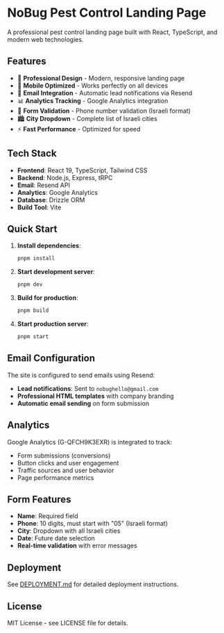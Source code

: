 # NoBug Pest Control Landing Page

A professional pest control landing page built with React, TypeScript, and modern web technologies.

## Features

- 🐜 **Professional Design** - Modern, responsive landing page
- 📱 **Mobile Optimized** - Works perfectly on all devices
- 📧 **Email Integration** - Automatic lead notifications via Resend
- 📊 **Analytics Tracking** - Google Analytics integration
- 🎯 **Form Validation** - Phone number validation (Israeli format)
- 🏙️ **City Dropdown** - Complete list of Israeli cities
- ⚡ **Fast Performance** - Optimized for speed

## Tech Stack

- **Frontend**: React 19, TypeScript, Tailwind CSS
- **Backend**: Node.js, Express, tRPC
- **Email**: Resend API
- **Analytics**: Google Analytics
- **Database**: Drizzle ORM
- **Build Tool**: Vite

## Quick Start

1. **Install dependencies**:
   ```bash
   pnpm install
   ```

2. **Start development server**:
   ```bash
   pnpm dev
   ```

3. **Build for production**:
   ```bash
   pnpm build
   ```

4. **Start production server**:
   ```bash
   pnpm start
   ```

## Email Configuration

The site is configured to send emails using Resend:
- **Lead notifications**: Sent to `nobughello@gmail.com`
- **Professional HTML templates** with company branding
- **Automatic email sending** on form submission

## Analytics

Google Analytics (G-QFCH9K3EXR) is integrated to track:
- Form submissions (conversions)
- Button clicks and user engagement
- Traffic sources and user behavior
- Page performance metrics

## Form Features

- **Name**: Required field
- **Phone**: 10 digits, must start with "05" (Israeli format)
- **City**: Dropdown with all Israeli cities
- **Date**: Future date selection
- **Real-time validation** with error messages

## Deployment

See [DEPLOYMENT.md](./DEPLOYMENT.md) for detailed deployment instructions.

## License

MIT License - see LICENSE file for details.
